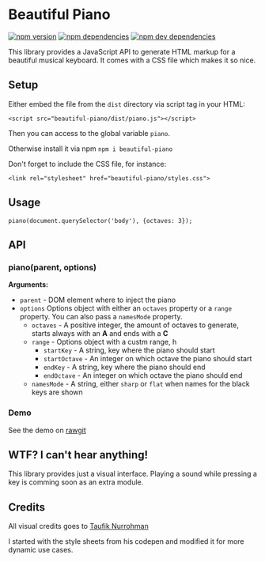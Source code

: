 # Beautiful Piano

[![npm version](https://img.shields.io/npm/v/beautiful-piano.svg)](https://www.npmjs.com/package/beautiful-piano)
[![npm dependencies](https://img.shields.io/david/MusicJS/beautiful-piano.svg)](https://david-dm.org/MusicJS/beautiful-piano)
[![npm dev dependencies](https://img.shields.io/david/dev/MusicJS/beautiful-piano.svg)](https://david-dm.org/MusicJS/beautiful-piano#info=devDependencies)

This library provides a JavaScript API to generate HTML markup for a
beautiful musical keyboard. It comes with a CSS file which makes it so nice.

## Setup
Either embed the file from the `dist` directory via script tag in your HTML:

```
<script src="beautiful-piano/dist/piano.js"></script>
```

Then you can access to the global variable `piano`.

Otherwise install it via npm `npm i beautiful-piano`

Don't forget to include the CSS file, for instance:

```
<link rel="stylesheet" href="beautiful-piano/styles.css">
```

## Usage

```
piano(document.querySelector('body'), {octaves: 3});
```

## API

### piano(parent, options)

__Arguments:__
- `parent` - DOM element where to inject the piano
- `options` Options object with either an `octaves` property or a `range` property.
You can also pass a `namesMode` property.
	- `octaves` - A positive integer, the amount of octaves to generate, starts always with an __A__ and ends with a __C__
	- `range` - Options object with a custm range, h
		- `startKey` - A string, key where the piano should start
		- `startOctave` - An integer on which octave the piano should start
		- `endKey` - A string, key where the piano should end
		- `endOctave` - An integer on which octave the piano should end
	- `namesMode` - A string, either `sharp` or `flat` when names for the black keys are shown



### Demo

See the demo on [rawgit](https://rawgit.com/MusicJS/beautiful-piano/master/demo/index.html)

## WTF? I can't hear anything!

This library provides just a visual interface.
Playing a sound while pressing a key is comming soon as an extra module.


## Credits
All visual credits goes to [Taufik Nurrohman](https://github.com/tovic)

I started with the style sheets from his codepen and modified it for more dynamic
use cases.
